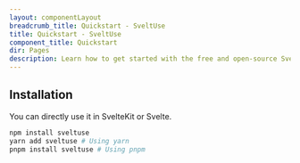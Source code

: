 ```yaml
---
layout: componentLayout
breadcrumb_title: Quickstart - SveltUse
title: Quickstart - SveltUse
component_title: Quickstart
dir: Pages
description: Learn how to get started with the free and open-source SveltUse UI component library based on the utility classes from Tailwind CSS
---
```


## Installation

You can directly use it in SvelteKit or Svelte.

```bash example
npm install sveltuse
yarn add sveltuse # Using yarn
pnpm install sveltuse # Using pnpm
```